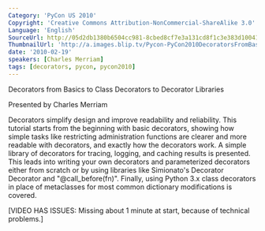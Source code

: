 ```yaml
---
Category: 'PyCon US 2010'
Copyright: 'Creative Commons Attribution-NonCommercial-ShareAlike 3.0'
Language: 'English'
SourceUrl: http://05d2db1380b6504cc981-8cbed8cf7e3a131cd8f1c3e383d10041.r93.cf2.rackcdn.com/pycon-us-2010/350_decorators-from-basics-to-class-decorators-to-decorator-libraries-138.m4v
ThumbnailUrl: 'http://a.images.blip.tv/Pycon-PyCon2010DecoratorsFromBasicsToClassDecoratorsToDecorato979.png'
date: '2010-02-19'
speakers: [Charles Merriam]
tags: [decorators, pycon, pycon2010]
---
```

Decorators from Basics to Class Decorators to Decorator Libraries

  
Presented by Charles Merriam

  
Decorators simplify design and improve readability and reliability. This
tutorial starts from the beginning with basic decorators, showing how simple
tasks like restricting administration functions are clearer and more readable
with decorators, and exactly how the decorators work. A simple library of
decorators for tracing, logging, and caching results is presented. This leads
into writing your own decorators and parameterized decorators either from
scratch or by using libraries like Simionato's Decorator Decorator and
"@call_before(fn)". Finally, using Python 3.x class decorators in place of
metaclasses for most common dictionary modifications is covered.

  
[VIDEO HAS ISSUES: Missing about 1 minute at start, because of technical
problems.]


